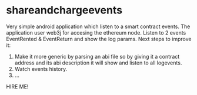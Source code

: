 # shareandchargeevents
Very simple android application which listen to a smart contract events. 
The application user web3j for accesing the ethereum node.
Listen to 2 events EventRented & EventReturn and show the log params.
Next steps to improve it:
1. Make it more generic by parsing an abi file so by giving it a contract address and its abi description it will show and listen to all logevents. 
2. Watch events history.
3. ...

HIRE ME!
